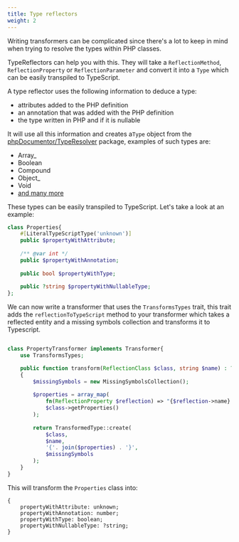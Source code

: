 ```yaml
---
title: Type reflectors
weight: 2
---
```


Writing transformers can be complicated since there's a lot to keep in mind when trying to resolve the types within PHP
classes.

TypeReflectors can help you with this. They will take a `ReflectionMethod`, `ReflectionProperty`
or `ReflectionParameter` and convert it into a `Type` which can be easily transpiled to TypeScript.

A type reflector uses the following information to deduce a type:

- attributes added to the PHP definition
- an annotation that was added with the PHP definition
- the type written in PHP and if it is nullable

It will use all this information and creates a`Type` object from
the [phpDocumentor/TypeResolver](https://github.com/phpDocumentor/TypeResolver) package, examples of such types are:

- Array_
- Boolean
- Compound
- Object_
- Void
- [and many more](https://github.com/phpDocumentor/TypeResolver/tree/1.x/src/Types)

These types can be easily transpiled to TypeScript. Let's take a look at an example:

```php
class Properties{
    #[LiteralTypeScriptType('unknown')]
    public $propertyWithAttribute;
    
    /** @var int */
    public $propertyWithAnnotation;
    
    public bool $propertyWithType;
    
    public ?string $propertyWithNullableType;
};
```

We can now write a transformer that uses the `TransformsTypes` trait, this trait adds the `reflectionToTypeScript`
method to your transformer which takes a reflected entity and a missing symbols collection and transforms it to
Typescript.

```php

class PropertyTransformer implements Transformer{
    use TransformsTypes;

    public function transform(ReflectionClass $class, string $name) : ?TransformedType
    {
        $missingSymbols = new MissingSymbolsCollection();
        
        $properties = array_map(
            fn(ReflectionProperty $reflection) => "{$reflection->name}: {$this->reflectionToTypeScript($reflection, $missingSymbols)};",
            $class->getProperties()
        );
        
        return TransformedType::create(
            $class, 
            $name, 
            '{'. join($properties) . '}', 
            $missingSymbols
        );
    }
}
```

This will transform the `Properties` class into:

```tsx
{
    propertyWithAttribute: unknown;
    propertyWithAnnotation: number;
    propertyWithType: boolean;
    propertyWithNullableType: ?string;
}
```

